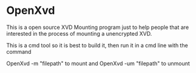 OpenXvd
=======

This is a open source XVD Mounting program just to help people that are interested in the process of mounting a unencrypted XVD.

This is a cmd tool so it is best to build it, then run it in a cmd line with the command

OpenXvd -m "filepath" to mount and
OpenXvd -um "filepath" to unmount
